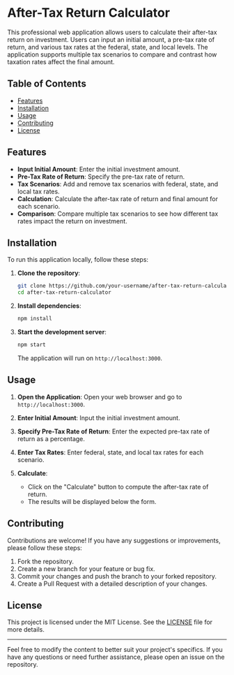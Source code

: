 # After-Tax Return Calculator

This professional web application allows users to calculate their after-tax return on investment. Users can input an initial amount, a pre-tax rate of return, and various tax rates at the federal, state, and local levels. The application supports multiple tax scenarios to compare and contrast how taxation rates affect the final amount.

## Table of Contents

- [Features](#features)
- [Installation](#installation)
- [Usage](#usage)
- [Contributing](#contributing)
- [License](#license)

## Features

- **Input Initial Amount**: Enter the initial investment amount.
- **Pre-Tax Rate of Return**: Specify the pre-tax rate of return.
- **Tax Scenarios**: Add and remove tax scenarios with federal, state, and local tax rates.
- **Calculation**: Calculate the after-tax rate of return and final amount for each scenario.
- **Comparison**: Compare multiple tax scenarios to see how different tax rates impact the return on investment.

## Installation

To run this application locally, follow these steps:

1. **Clone the repository**:

    ```bash
    git clone https://github.com/your-username/after-tax-return-calculator.git
    cd after-tax-return-calculator
    ```

2. **Install dependencies**:

    ```bash
    npm install
    ```

3. **Start the development server**:

    ```bash
    npm start
    ```

    The application will run on `http://localhost:3000`.

## Usage

1. **Open the Application**: Open your web browser and go to `http://localhost:3000`.

2. **Enter Initial Amount**: Input the initial investment amount.

3. **Specify Pre-Tax Rate of Return**: Enter the expected pre-tax rate of return as a percentage.

4. **Enter Tax Rates**: Enter federal, state, and local tax rates for each scenario.

5. **Calculate**:
    - Click on the "Calculate" button to compute the after-tax rate of return.
    - The results will be displayed below the form.

## Contributing

Contributions are welcome! If you have any suggestions or improvements, please follow these steps:

1. Fork the repository.
2. Create a new branch for your feature or bug fix.
3. Commit your changes and push the branch to your forked repository.
4. Create a Pull Request with a detailed description of your changes.

## License

This project is licensed under the MIT License. See the [LICENSE](LICENSE) file for more details.

---

Feel free to modify the content to better suit your project's specifics. If you have any questions or need further assistance, please open an issue on the repository.

